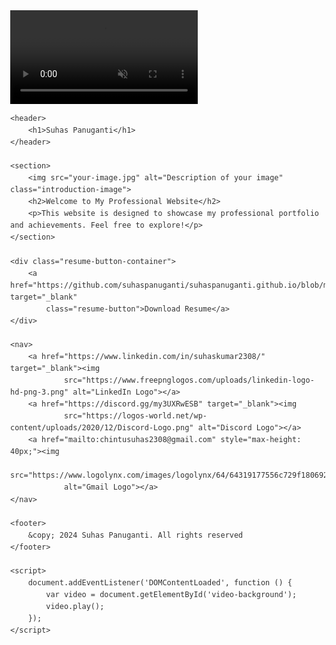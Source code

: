 <!DOCTYPE html>
<html lang="en">

<head>
    <meta charset="UTF-8">
    <meta name="viewport" content="width=device-width, initial-scale=1.0">
    <title>Suhas Panuganti</title>
    <link rel="stylesheet" href="styles.css">
   <style>
    body {
        font-family: 'Arial', sans-serif;
        margin: 40px;
        line-height: 1.6;
        color: #333;
        overflow: hidden;
    }

    #video-background {
        position: fixed;
        right: 0;
        bottom: 0;
        min-width: 100%;
        min-height: 100%;
        width: auto;
        height: auto;
        z-index: -1;
    }

    header {
        background-color: transparent;
        color: #fff;
        padding: 1em;
        text-align: center;
        z-index: 1;
    }

    h1 {
        font-family: 'American Typewriter', serif;
        font-size: 3em;
        color: #fff;
        opacity: 0; /* Set initial opacity to 0 */
        animation: fadeIn 1.0s ease-in-out 0.7s forwards; /* Fade-in animation with 0.5s duration */
        position: relative;
        z-index: 1;
    }

    h1::before {
        content: attr(data-text);
        position: absolute;
        top: 0;
        left: 0;
        z-index: -1;
        color: #000;
        -webkit-background-clip: text;
        background-clip: text;
        color: transparent;
        display: inline-block;
    }

    section {
        margin: 2em 0;
        position: relative;
        z-index: 1;
        text-align: center;
        color: #fff;
        opacity: 0; /* Set initial opacity to 0 */
        animation: fadeIn 1s ease-in-out 1.5s forwards; /* Fade-in animation with 1s duration */
    }

    .resume-button-container {
        text-align: center;
        margin-top: 30px;
        margin-bottom: 30px;
        position: relative;
        z-index: 1;
    }

    .resume-button {
        display: inline-block;
        padding: 10px 20px;
        background-color: #;
        color: #fff;
        text-decoration: none;
        border: 2px solid #fff;
        border-radius: 5px;
        font-weight: bold;
        opacity: 0; /* Set initial opacity to 0 */
        animation: fadeIn 1s ease-in-out 2.7s forwards; /* Fade-in animation with 1s duration at 2.0s */
        transition: background-color 0.3s ease;
    }

    .resume-button:hover {
        background-color: #006400;
    }

    nav {
        position: fixed;
        bottom: 20px;
        left: 0;
        right: 0;
        text-align: center;
        z-index: 1;
    }

    nav a {
        display: inline-block;
        margin: 0 10px;
        text-decoration: none;
        color: #fff;
        padding: 10px 15px;
        border-radius: 15px;
        font-weight: bold;
        transition: background-color 0.3s ease;
    }

    nav a:hover {
        background-color: #0056b3;
    }

    footer {
        background-color: transparent;
        color: #fff;
        text-align: center;
        padding: 1em;
        position: fixed;
        bottom: 0;
        right: 0;
        margin-bottom: 20px;
        z-index: 1;
        opacity: 0; /* Set initial opacity to 0 */
        animation: fadeIn 1s ease-in-out 4.0s forwards; /* Fade-in animation with 1s duration at 2.0s */
    }

    nav img {
        max-height: 30px;
        vertical-align: middle;
    }

    @keyframes fadeIn {
        from {
            opacity: 0;
        }
        to {
            opacity: 1;
        }
    }
</style>



    
</head>

<body>
    <video id="video-background" autoplay muted loop>
        <source src="https://github.com/suhaspanuganti/suhaspanuganti.github.io/raw/main/page_background.mp4" type="video/mp4">
    </video>

    <header>
        <h1>Suhas Panuganti</h1>
    </header>

    <section>
        <img src="your-image.jpg" alt="Description of your image" class="introduction-image">
        <h2>Welcome to My Professional Website</h2>
        <p>This website is designed to showcase my professional portfolio and achievements. Feel free to explore!</p>
    </section>

    <div class="resume-button-container">
        <a href="https://github.com/suhaspanuganti/suhaspanuganti.github.io/blob/main/Suhas_Resume.pdf" target="_blank"
            class="resume-button">Download Resume</a>
    </div>

    <nav>
        <a href="https://www.linkedin.com/in/suhaskumar2308/" target="_blank"><img
                src="https://www.freepnglogos.com/uploads/linkedin-logo-hd-png-3.png" alt="LinkedIn Logo"></a>
        <a href="https://discord.gg/my3UXRwESB" target="_blank"><img
                src="https://logos-world.net/wp-content/uploads/2020/12/Discord-Logo.png" alt="Discord Logo"></a>
        <a href="mailto:chintusuhas2308@gmail.com" style="max-height: 40px;"><img
                src="https://www.logolynx.com/images/logolynx/64/64319177556c729f1806922bcd3adef5.png"
                alt="Gmail Logo"></a>
    </nav>

    <footer>
        &copy; 2024 Suhas Panuganti. All rights reserved
    </footer>

    <script>
        document.addEventListener('DOMContentLoaded', function () {
            var video = document.getElementById('video-background');
            video.play();
        });
    </script>
</body>

</html>
